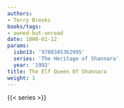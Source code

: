 ```yaml
---
authors:
- Terry Brooks
books/tags:
- owned-but-unread
date: 1800-01-12
params:
  isbn13: '9780345362995'
  series: 'The Heritage of Shannara'
  year: '1992'
title: The Elf Queen Of Shannara
weight: 1
---
```



<!--more-->

{{< series >}}